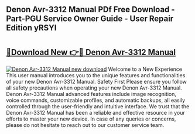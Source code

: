 ## Denon Avr-3312 Manual PDf Free Download - Part-PGU Service Owner Guide - User Repair Edition yRSYI

# <h2><a href="http://cf17374.oget.top/?id=Denon+Avr-3312+Manual">🔗Download New 👉🔴 Denon Avr-3312 Manual</a></h2>

[![Denon Avr-3312 Manual new download](https://i.imgur.com/5g1atiW.png)](http://cf17374.oget.top/?id=Denon+Avr-3312+Manual)
Welcome to a New Experience This user manual introduces you to the unique features and functionalities of your new Denon Avr-3312 Manual. Safety First Please ensure you follow all safety precautions when operating your new Denon Avr-3312 Manual. Denon Avr-3312 Manual advanced features include image recognition, voice commands, customizable profiles, and automatic backups, all easily controlled through the user-friendly and intuitive interface. We trust that the Denon Avr-3312 Manual has been a reliable and effective resource in your efforts to master your new device. In case of any queries or concerns, please do not hesitate to reach out to our customer service team.
